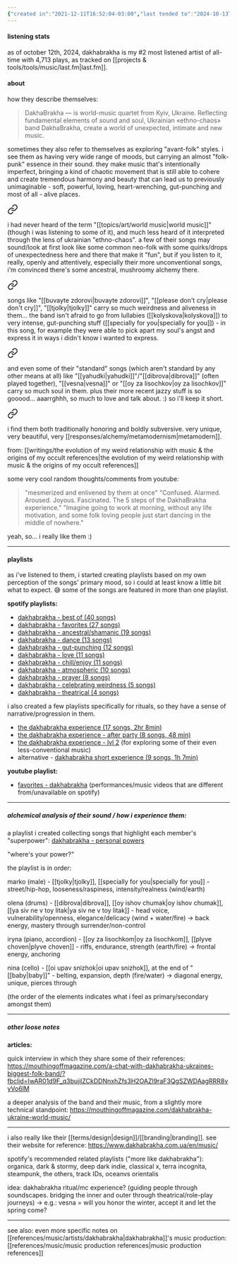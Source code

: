 ```yaml
---
{"created in":"2021-12-11T16:52:04-03:00","last tended to":"2024-10-13T00:32:17-03:00","tags":["music","artist","ukrainian","worldmusic","folk","🌲"],"dg-publish":true,"notestage":["🌲"],"permalink":"/references/music/artists/dakhabrakha/","dgPassFrontmatter":true,"created":"2021-12-11T16:52:04.131-03:00","updated":"2024-10-13T00:34:59.900-03:00"}
---
```


#### listening stats

as of october 12th, 2024, dakhabrakha is my #2 most listened artist of all-time with 4,713 plays, as tracked on [[projects & tools/tools/music/last.fm\|last.fm]].

#### about

how they describe themselves:

> DakhaBrakha — is world-music quartet from Kyiv, Ukraine. Reflecting fundamental elements of sound and soul, Ukrainian «ethno-chaos» band DakhaBrakha, create a world of unexpected, intimate and new music.

sometimes they also refer to themselves as exploring "avant-folk" styles. i see them as having very wide range of moods, but carrying an almost "folk-punk" essence in their sound. they make music that's intentionally imperfect, bringing a kind of chaotic movement that is still able to cohere and create tremendous harmony and beauty that can lead us to previously unimaginable - soft, powerful, loving, heart-wrenching, gut-punching and most of all - alive places.


<div class="transclusion internal-embed is-loaded"><a class="markdown-embed-link" href="/writings/the-evolution-of-my-weird-relationship-with-music-and-the-origins-of-my-occult-references/#f14a3a" aria-label="Open link"><svg xmlns="http://www.w3.org/2000/svg" width="24" height="24" viewBox="0 0 24 24" fill="none" stroke="currentColor" stroke-width="2" stroke-linecap="round" stroke-linejoin="round" class="svg-icon lucide-link"><path d="M10 13a5 5 0 0 0 7.54.54l3-3a5 5 0 0 0-7.07-7.07l-1.72 1.71"></path><path d="M14 11a5 5 0 0 0-7.54-.54l-3 3a5 5 0 0 0 7.07 7.07l1.71-1.71"></path></svg></a><div class="markdown-embed">



i had never heard of the term "[[topics/art/world music\|world music]]" (though i was listening to some of it), and much less heard of it interpreted through the lens of ukrainian "ethno-chaos". a few of their songs may sound/look at first look like some common neo-folk with some quirks/drops of unexpectedness here and there that make it "fun", but if you listen to it, really, openly and attentively, especially their more unconventional songs, i'm convinced there's some ancestral, mushroomy alchemy there. 

</div></div>


<div class="transclusion internal-embed is-loaded"><a class="markdown-embed-link" href="/writings/the-evolution-of-my-weird-relationship-with-music-and-the-origins-of-my-occult-references/#55f91f" aria-label="Open link"><svg xmlns="http://www.w3.org/2000/svg" width="24" height="24" viewBox="0 0 24 24" fill="none" stroke="currentColor" stroke-width="2" stroke-linecap="round" stroke-linejoin="round" class="svg-icon lucide-link"><path d="M10 13a5 5 0 0 0 7.54.54l3-3a5 5 0 0 0-7.07-7.07l-1.72 1.71"></path><path d="M14 11a5 5 0 0 0-7.54-.54l-3 3a5 5 0 0 0 7.07 7.07l1.71-1.71"></path></svg></a><div class="markdown-embed">



songs like "[[buvayte zdorovi\|buvayte zdorovi]]", "[[please don't cry\|please don't cry]]", "[[tjolky\|tjolky]]" carry so much weirdness and aliveness in them... the band isn't afraid to go from lullabies ([[kolyskova\|kolyskova]]) to very intense, gut-punching stuff ([[specially for you\|specially for you]]) - in this song, for example they were able to pick apart my soul's angst and express it in ways i didn't know i wanted to express. 

</div></div>


<div class="transclusion internal-embed is-loaded"><a class="markdown-embed-link" href="/writings/the-evolution-of-my-weird-relationship-with-music-and-the-origins-of-my-occult-references/#51b8b4" aria-label="Open link"><svg xmlns="http://www.w3.org/2000/svg" width="24" height="24" viewBox="0 0 24 24" fill="none" stroke="currentColor" stroke-width="2" stroke-linecap="round" stroke-linejoin="round" class="svg-icon lucide-link"><path d="M10 13a5 5 0 0 0 7.54.54l3-3a5 5 0 0 0-7.07-7.07l-1.72 1.71"></path><path d="M14 11a5 5 0 0 0-7.54-.54l-3 3a5 5 0 0 0 7.07 7.07l1.71-1.71"></path></svg></a><div class="markdown-embed">



and even some of their "standard" songs (which aren't standard by any other means at all) like "[[yahudki\|yahudki]]"/"[[dibrova\|dibrova]]" (often played together), "[[vesna\|vesna]]" or "[[oy za lisochkov\|oy za lisochkov]]" carry so much soul in them. plus their more recent jazzy stuff is so gooood... aaarrghhh, so much to love and talk about. :) so i'll keep it short. 

</div></div>


<div class="transclusion internal-embed is-loaded"><a class="markdown-embed-link" href="/writings/the-evolution-of-my-weird-relationship-with-music-and-the-origins-of-my-occult-references/#8d1245" aria-label="Open link"><svg xmlns="http://www.w3.org/2000/svg" width="24" height="24" viewBox="0 0 24 24" fill="none" stroke="currentColor" stroke-width="2" stroke-linecap="round" stroke-linejoin="round" class="svg-icon lucide-link"><path d="M10 13a5 5 0 0 0 7.54.54l3-3a5 5 0 0 0-7.07-7.07l-1.72 1.71"></path><path d="M14 11a5 5 0 0 0-7.54-.54l-3 3a5 5 0 0 0 7.07 7.07l1.71-1.71"></path></svg></a><div class="markdown-embed">



i find them both traditionally honoring and boldly subversive. very unique, very beautiful, very [[responses/alchemy/metamodernism\|metamodern]]. 

</div></div>


from: [[writings/the evolution of my weird relationship with music & the origins of my occult references\|the evolution of my weird relationship with music & the origins of my occult references]]

some very cool random thoughts/comments from youtube:

> "mesmerized and enlivened by them at once"
> "Confused. Alarmed. Aroused. Joyous. Fascinated. The 5 steps of the DakhaBrakha experience."
> "Imagine going to work at morning, without any life motivation, and some folk loving people just start dancing in the middle of nowhere."

yeah, so... i really like them :)

---
#### playlists

as i've listened to them, i started creating playlists based on my own perception of the songs' primary mood, so i could at least know a little bit what to expect. 😅 some of the songs are featured in more than one playlist.

**spotify playlists:**
- [dakhabrakha - best of (40 songs)](https://open.spotify.com/playlist/3IuTro7k4HDOaoqcUJeMwT?si=8821290194ef41d9)
- [dakhabrakha - favorites (27 songs)](https://open.spotify.com/playlist/3jpNgggmjoBGq3JWjExrEQ?si=1f52bdc8d53f4fcd)
- [dakhabrakha - ancestral/shamanic (19 songs)](https://open.spotify.com/playlist/2Za89H8tzzuDqeRNsh11HU?si=15cb4e95de9742b0)
- [dakhabrakha - dance (13 songs)](https://open.spotify.com/playlist/7fXnsWFjRN98vgN2IYM3O1?si=0edbed0cdeb44a10)
- [dakhabrakha - gut-punching (12 songs)](https://open.spotify.com/playlist/6UNR2FMcVigJfEokaxzHGa?si=ef1413a466834591)
- [dakhabrakha - love (11 songs)](https://open.spotify.com/playlist/34D4SxpZa6S8VZnOmMHg7L?si=bb928b52e1b64245)
- [dakhabrakha - chill/enjoy (11 songs)](https://open.spotify.com/playlist/6tMBPwUUd70tGULHLSSba8?si=8a4313620b664469)
- [dakhabrakha - atmospheric (10 songs)](https://open.spotify.com/playlist/0jHmo8Hql8leFRT8fKqnOI?si=acb0a3b96f1b4074)
- [dakhabrakha - prayer (8 songs)](https://open.spotify.com/playlist/2FtlVGmjRUGzHyIseUGUeH?si=8825d50bfb4b482f)
- [dakhabrakha - celebrating weirdness (5 songs)](https://open.spotify.com/playlist/3C8kIWNZjAa6qWEPio6Bgy?si=1b31ac8aa78543f9)
- [dakhabrakha - theatrical (4 songs)](https://open.spotify.com/playlist/63CeCf5nrWWGUI5r7uoQiv?si=78300c107e644fb9)

i also created a few playlists specifically for rituals, so they have a sense of narrative/progression in them.
- [the dakhabrakha experience (17 songs, 2hr 8min)](https://open.spotify.com/playlist/4FUledjEJcawRWSmstz6ig?si=d33aea23093849cd)
- [the dakhabrakha experience - after party (8 songs, 48 min)](https://open.spotify.com/playlist/1jTk7qz5eq1aR5Pd8Kh65H?si=352dc3b1cffe4e96)
- [the dakhabrakha experience - lvl 2](https://open.spotify.com/playlist/4s19N5j0W3mdVjMQZqG09V?si=1e1988e50f944a04) (for exploring some of their even less-conventional music)
- alternative - [dakhabrakha short experience (9 songs, 1h 7min)](https://open.spotify.com/playlist/31qQDF4SbbzYpNnSXcNdAW?si=6a375750d529498b)

**youtube playlist:**
- [favorites - dakhabrakha](https://www.youtube.com/playlist?list=PLnpPY4NV-19wkjUkSTemW7C0LM8lPEWQ5) (performances/music videos that are different from/unavailable on spotify)

----
##### alchemical analysis of their sound / how i experience them:

a playlist i created collecting songs that highlight each member's "superpower": [dakhabrakha - personal powers](https://open.spotify.com/playlist/6RtdEUGgCpVyHUgVOF00vM?si=97fc4fe902e74bd0)

"where's your power?"

the playlist is in order:

marko (male) - [[tjolky\|tjolky]], [[specially for you\|specially for you]] - street/hip-hop, looseness/raspiness, intensity/realness (wind/earth)

olena (drums) - [[dibrova\|dibrova]], [[oy ishov chumak\|oy ishov chumak]], [[ya siv ne v toy litak\|ya siv ne v toy litak]] - head voice, vulnerability/openness, elegance/delicacy (wind + water/fire)
-> back energy, mastery through surrender/non-control

iryna (piano, accordion) - [[oy za lisochkom\|oy za lisochkom]], [[plyve choven\|plyve choven]] - riffs, endurance, strength (earth/fire)
-> frontal energy, anchoring

nina (cello) - [[oi upav snizhok\|oi upav snizhok]], at the end of "[[baby\|baby]]" - belting, expansion, depth (fire/water)
-> diagonal energy, unique, pierces through

(the order of the elements indicates what i feel as primary/secondary amongst them)

---
##### other loose notes

**articles:**

quick interview in which they share some of their references: https://mouthingoffmagazine.com/a-chat-with-dakhabrakha-ukraines-biggest-folk-band/?fbclid=IwAR01d9F_q3bujilZCkDDNnxhZfs3H2OAZl9raF3QgSZWDAagRRR8vyVo6lM

a deeper analysis of the band and their music, from a slightly more technical standpoint: https://mouthingoffmagazine.com/dakhabrakha-ukraine-world-music/

---

i also really like their [[terms/design\|design]]/[[branding\|branding]]. see their website for reference: https://www.dakhabrakha.com.ua/en/music/

spotify's recommended related playlists ("more like dakhabrakha"): organica, dark & stormy, deep dark indie, classical x, terra incognita, steampunk, the others, track IDs, oceanvs orientalis

idea: dakhabrakha ritual/mc experience? (guiding people through soundscapes. bridging the inner and outer through theatrical/role-play journeys)
-> e.g.: vesna = will you honor the winter, accept it and let the spring come?

---

see also: even more specific notes on [[references/music/artists/dakhabrakha\|dakhabrakha]]'s music production: [[references/music/music production references\|music production references]]